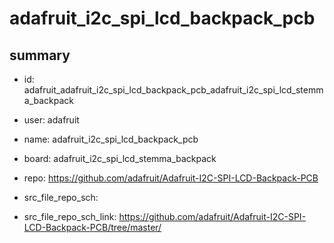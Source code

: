 # adafruit_i2c_spi_lcd_backpack_pcb
 
## summary 
* id: adafruit_adafruit_i2c_spi_lcd_backpack_pcb_adafruit_i2c_spi_lcd_stemma_backpack
* user: adafruit
* name: adafruit_i2c_spi_lcd_backpack_pcb
* board: adafruit_i2c_spi_lcd_stemma_backpack
* repo: https://github.com/adafruit/Adafruit-I2C-SPI-LCD-Backpack-PCB



* src_file_repo_sch: 
* src_file_repo_sch_link: https://github.com/adafruit/Adafruit-I2C-SPI-LCD-Backpack-PCB/tree/master/




